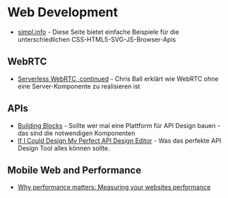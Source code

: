 # Web Development


* [simpl.info](http://www.simpl.info/) - Diese Seite bietet einfache Beispiele für die unterschiedlichen CSS-HTML5-SVG-JS-Browser-Apis

## WebRTC
* [Serverless WebRTC, continued](http://blog.printf.net/articles/2014/07/01/serverless-webrtc-continued/) - Chris Ball erklärt wie WebRTC ohne eine Server-Komponente zu realisieren ist


## APIs

* [Building Blocks](http://design.apievangelist.com/building-blocks.html) - Sollte wer mal eine Plattform für API Design bauen - das sind die notwendigen Komponenten
* [If I Could Design My Perfect API Design Editor](http://apievangelist.com/2014/06/25/if-i-could-design-my-perfect-api-design-editor/) - Was das perfekte API Design Tool alles können sollte.

## Mobile Web and Performance

* [Why performance matters: Measuring your websites performance](https://speakerdeck.com/patrickhamann/why-performance-matters-measuring-your-websites-performance)
